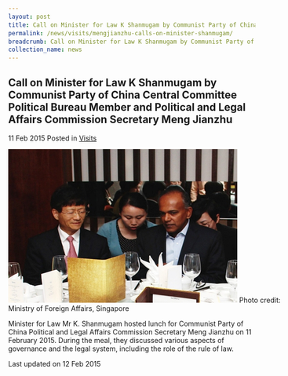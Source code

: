 ```yaml
---
layout: post
title: Call on Minister for Law K Shanmugam by Communist Party of China Central Committee Political Bureau Member and Political and Legal Affairs Commission Secretary Meng Jianzhu
permalink: /news/visits/mengjianzhu-calls-on-minister-shanmugam/
breadcrumb: Call on Minister for Law K Shanmugam by Communist Party of China Central Committee Political Bureau Member and Political and Legal Affairs Commission Secretary Meng Jianzhu
collection_name: news
---
```


<style>
.image {width: 600px;}
.image img {max-width: 100%;}
</style>

Call on Minister for Law K Shanmugam by Communist Party of China Central Committee Political Bureau Member and Political and Legal Affairs Commission Secretary Meng Jianzhu
---

11 Feb 2015 Posted in [Visits](/news/visits/)

<div class="image">
  <img src="/images/1423711387305.jpg/">
  Photo credit: Ministry of Foreign Affairs, Singapore
  </div>

Minister for Law Mr K. Shanmugam hosted lunch for Communist Party of China Political and Legal Affairs Commission Secretary Meng Jianzhu on 11 February 2015. During the meal, they discussed various aspects of governance and the legal system, including the role of the rule of law.

<p class="right-side-updated">Last updated on 12 Feb 2015</p>
